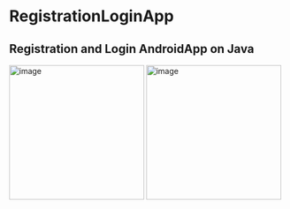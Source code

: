 # RegistrationLoginApp
## Registration and Login AndroidApp on Java
<img width="244" alt="image" src="https://github.com/IonovaM/RegistrationApp/assets/78234634/60d6f198-78de-4328-81ad-142d1b9c5221">
<img width="244" alt="image" src="https://github.com/IonovaM/RegistrationApp/assets/78234634/1fe53941-a57e-4ad8-a7c5-40bfa297c3f7">
